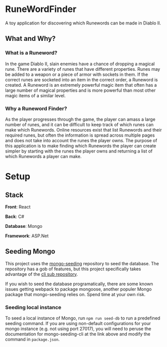 # RuneWordFinder
A toy application for discovering which Runewords can be made in Diablo II.

## What and Why?

### What is a Runeword?
In the game Diablo II, slain enemies have a chance of dropping a magical rune. There are a variety of runes that have different properties. Runes may be added to a weapon or a piece of armor with sockets in them. If the correct runes are socketed into an item in the correct order, a Runeword is created. A Runeword is an extremely powerful magic item that often has a large number of magical properties and is more powerful than most other magic items of a similar level.

### Why a Runeword Finder?
As the player progresses through the game, the player can amass a large number of runes, and it can be difficult to keep track of which runes can make which Runewords. Online resources exist that list Runewords and their required runes, but often the information is spread across multiple pages and does not take into account the runes the player owns. The purpose of this application is to make finding which Runewords the player can create simpler by starting with the runes the player owns and returning a list of which Runewords a player can make.

# Setup

## Stack
**Front**: React

**Back**: C#

**Database**: Mongo

**Framework**: ASP.Net

## Seeding Mongo
This project uses the [mongo-seeding](https://github.com/pkosiec/mongo-seeding "mongo-seeding github") repository to seed the database. The repository has a gob of features, but this project specifically takes advantage of the [cli sub repository](https://github.com/pkosiec/mongo-seeding/tree/master/cli "mongo-seeding-cli github").

If you wish to seed the database programatically, there are some known issues getting webpack to package mongoose, another populer Mongo package that mongo-seeding relies on. Spend time at your own risk.

### Seeding local instance
To seed a local instance of Mongo, run `npm run seed-db` to run a predefined seeding command. If you are using non-default configurations for your mongo instance (e.g. not using port 27017), you will need to peruse the documentation for mongo-seeding-cli at the link above and modify the command in `package.json`.
